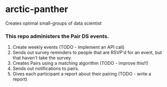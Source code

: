 # arctic-panther
Creates optimal small-groups of data scientist

### This repo administers the Pair DS events.
1. Create weekly events (TODO - implement an API call)
2. Sends out survey reminders to people that are RSVP'd for an event, but that haven't take the survey.
3. Creates Pairs using a matching algorithm (TODO - improve this!!)
4. Sends out notifications to pairs.
5. Gives each participant a report about their pairing (TODO - write a report)
